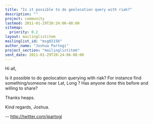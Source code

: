 ```yaml
---
title: "Is it possible to do geolocation query with riak?"
description: ""
project: community
lastmod: 2011-01-29T20:24:06-08:00
sitemap:
  priority: 0.2
layout: mailinglistitem
mailinglist_id: "msg02156"
author_name: "Joshua Partogi"
project_section: "mailinglistitem"
sent_date: 2011-01-29T20:24:06-08:00
---
```



Hi all,

Is it possible to do geolocation querying with riak? For instance find
something/someone near Lat, Long ? Has anyone done this before and willing
to share?

Thanks heaps.

Kind regards,
Joshua.

-- 
http://twitter.com/jpartogi 
